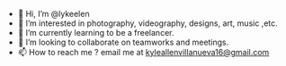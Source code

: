 - 👋 Hi, I’m @lykeelen
- 👀 I’m interested in photography, videography, designs, art, music ,etc.
- 🌱 I’m currently learning to be a freelancer.
- 💞️ I’m looking to collaborate on teamworks and meetings.
- 📫 How to reach me ? email me at kyleallenvillanueva16@gmail.com
<!---
lykeelen/lykeelen is a ✨ special ✨ repository because its `README.md` (this file) appears on your GitHub profile.
You can click the Preview link to take a look at your changes.
--->

